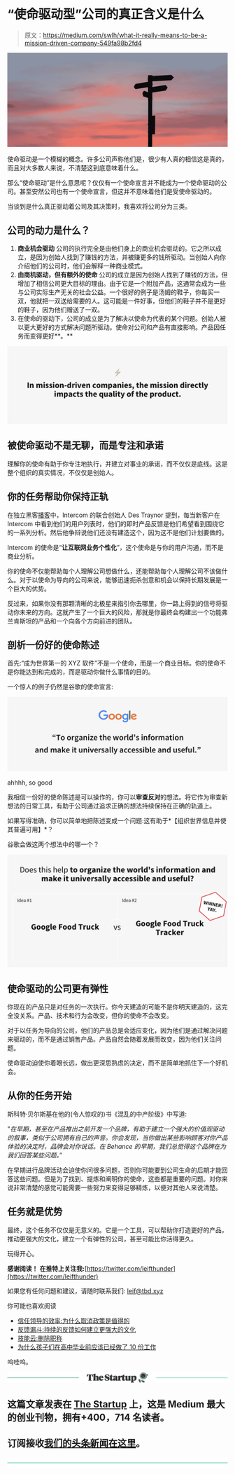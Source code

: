 # “使命驱动型”公司的真正含义是什么

> 原文：<https://medium.com/swlh/what-it-really-means-to-be-a-mission-driven-company-549fa98b2fd4>

![](img/f92ed8bb5428a275a8eafccf36d79bed.png)

使命驱动是一个模糊的概念。许多公司声称他们是，很少有人真的相信这是真的，而且对大多数人来说，不清楚这到底意味着什么。

那么“使命驱动”是什么意思呢？仅仅有一个使命宣言并不能成为一个使命驱动的公司。甚至安然公司也有一个使命宣言，但这并不意味着他们是受使命驱动的。

当谈到是什么真正驱动着公司及其决策时，我喜欢将公司分为三类。

## 公司的动力是什么？

1.  **商业机会驱动**
    公司的执行完全是由他们身上的商业机会驱动的。它之所以成立，是因为创始人找到了赚钱的方法，并被赚更多的钱所驱动。当创始人向你介绍他们的公司时，他们会解释一种商业模式。
2.  **由商机驱动，但有额外的使命** 公司的成立是因为创始人找到了赚钱的方法，但增加了相信公司更大目标的理由。由于它是一个附加产品，这通常会成为一些与公司实际生产无关的社会公益。一个很好的例子是汤姆的鞋子，你每买一双，他就把一双送给需要的人。这可能是一件好事，但他们的鞋子并不是更好的鞋子，因为他们赠送了一双。
3.  在使命的驱动下，公司的成立是为了解决以使命为代表的某个问题。创始人被以更大更好的方式解决问题所驱动。使命对公司和产品有直接影响。产品因任务而变得更好**。**

![](img/985453e76648ae93c9395e8c5d269bab.png)

## 被使命驱动不是无聊，而是专注和承诺

理解你的使命有助于你专注地执行，并建立对事业的承诺，而不仅仅是底线。这是整个组织的真实情况，不仅仅是创始人。

## 你的任务帮助你保持正轨

在独立黑客[播客](https://www.indiehackers.com/podcast/064-des-traynor-of-intercom)中，Intercom 的联合创始人 Des Traynor 提到，每当新客户在 Intercom 中看到他们的用户列表时，他们的即时产品反馈是他们希望看到围绕它的一系列分析。然后他争辩说他们还没有建造这个，因为这不是他们计划要做的。

Intercom 的使命是“**让互联网业务个性化**”，这个使命是与你的用户沟通，而不是商业分析。

你的使命不仅能帮助每个人理解公司想做什么，还能帮助每个人理解公司不该做什么。对于以使命为导向的公司来说，能够迅速扼杀创意和机会以保持长期发展是一个巨大的优势。

反过来，如果你没有那颗清晰的北极星来指引你去哪里，你一路上得到的信号将驱动你未来的方向。这就产生了一个巨大的风险，那就是你最终会构建出一个功能弗兰肯斯坦的产品和一个向各个方向前进的团队。

## 剖析一份好的使命陈述

首先:“成为世界第一的 XYZ 软件”不是一个使命，而是一个商业目标。你的使命不是你能达到和完成的，而是驱动你做什么事情的目的。

一个惊人的例子仍然是谷歌的使命宣言:

![](img/7ff530e0b70d44d5f7ca7e99ba9b8218.png)

ahhhh, so good

我相信一份好的使命陈述是可以操作的，你可以**审查反对**的想法。将它作为审查新想法的日常工具，有助于公司通过追求正确的想法持续保持在正确的轨道上。

如果写得准确，你可以简单地把陈述变成一个问题:这有助于*【组织世界信息并使其普遍可用】*？

谷歌会做这两个想法中的哪一个？

![](img/e524b50c96801b8c48d9db400af14033.png)

## 使命驱动的公司更有弹性

你现在的产品只是对任务的一次执行。你今天建造的可能不是你明天建造的，这完全没关系。产品、技术和行为会改变，但你的使命不会改变。

对于以任务为导向的公司，他们的产品总是会适应变化，因为他们是通过解决问题来驱动的，而不是通过销售产品。产品自然会随着发展而改变，因为他们关注问题。

使命驱动迫使你着眼长远，做出更深思熟虑的决定，而不是简单地抓住下一个好机会。

## 从你的任务开始

斯科特·贝尔斯基在他的(令人惊叹的)书《混乱的中产阶级》中写道:

"*在早期，甚至在产品推出之前开发一个品牌，有助于建立一个强大的价值观驱动的叙事，类似于公司拥有自己的声音。你会发现，当你做出某些影响顾客对你产品体验的决定时，品牌会对你说话。在 Behance 的早期，我们总觉得这个品牌在为我们回答某些问题。*”

在早期进行品牌活动会迫使你问很多问题，否则你可能要到公司生命的后期才能回答这些问题。但是为了找到、提炼和阐明你的使命，这些都是重要的问题。对你来说非常清楚的感觉可能需要一些努力来变得足够精炼，以便对其他人来说清楚。

## 任务就是优势

最终，这个任务不仅仅是无意义的。它是一个工具，可以帮助你打造更好的产品，推动更强大的文化，建立一个有弹性的公司，甚至可能比你活得更久。

玩得开心。

**感谢阅读！**
**在推特上关注我:**[https://twitter.com/leifthunder](https://twitter.com/leifthunder)

如果您有任何问题和建议，请随时联系我们: [leif@tbd.xyz](mailto:leif@tbd.xyz)

你可能也喜欢阅读

*   [信任领导的效率:为什么取消政策是值得的](https://hackernoon.com/the-efficiencies-of-leading-with-trust-1649149ccc83)
*   [反馈漏斗:持续的反馈如何建立更强大的文化](https://hackernoon.com/the-feedback-funnel-how-constant-feedback-builds-a-stronger-culture-a50f2ab1a8fe)
*   [技能云:删除职称](/tbd-xyz/skill-cloud-erasing-the-job-title-40f0f1b5bc4c)
*   [为什么孩子们在高中毕业前应该已经做了 10 份工作](/tbd-xyz/why-kids-should-have-had-10-jobs-before-graduating-high-school-7d361570436b)

呜哇呜。

[![](img/308a8d84fb9b2fab43d66c117fcc4bb4.png)](https://medium.com/swlh)

## 这篇文章发表在 [The Startup](https://medium.com/swlh) 上，这是 Medium 最大的创业刊物，拥有+400，714 名读者。

## 订阅接收[我们的头条新闻在这里](http://growthsupply.com/the-startup-newsletter/)。

[![](img/b0164736ea17a63403e660de5dedf91a.png)](https://medium.com/swlh)